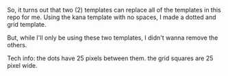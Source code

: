 So, it turns out that two (2) templates can replace all of the templates in this repo for me. Using the kana template with no spaces, I made a dotted and grid template. 

But, while I'll only be using these two templates, I didn't wanna remove the others. 

Tech info: the dots have 25 pixels between them. the grid squares are 25 pixel wide.
